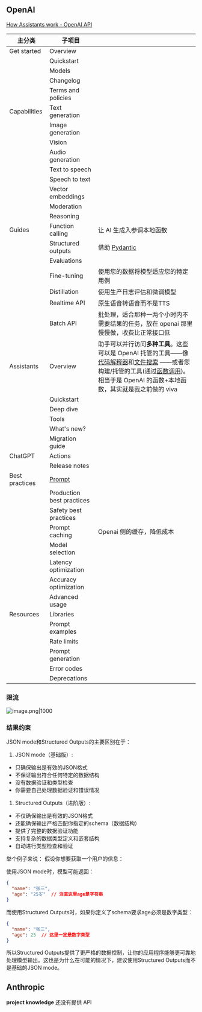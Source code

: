 
## OpenAI

[How Assistants work - OpenAI API](https://platform.openai.com/docs/assistants/how-it-works)

| 主分类            | 子项目                       |                                                                                                                                                                                                                                                                                                                         |
| -------------- | ------------------------- | ----------------------------------------------------------------------------------------------------------------------------------------------------------------------------------------------------------------------------------------------------------------------------------------------------------------------- |
| Get started    | Overview                  |                                                                                                                                                                                                                                                                                                                         |
|                | Quickstart                |                                                                                                                                                                                                                                                                                                                         |
|                | Models                    |                                                                                                                                                                                                                                                                                                                         |
|                | Changelog                 |                                                                                                                                                                                                                                                                                                                         |
|                | Terms and policies        |                                                                                                                                                                                                                                                                                                                         |
| Capabilities   | Text generation           |                                                                                                                                                                                                                                                                                                                         |
|                | Image generation          |                                                                                                                                                                                                                                                                                                                         |
|                | Vision                    |                                                                                                                                                                                                                                                                                                                         |
|                | Audio generation          |                                                                                                                                                                                                                                                                                                                         |
|                | Text to speech            |                                                                                                                                                                                                                                                                                                                         |
|                | Speech to text            |                                                                                                                                                                                                                                                                                                                         |
|                | Vector embeddings         |                                                                                                                                                                                                                                                                                                                         |
|                | Moderation                |                                                                                                                                                                                                                                                                                                                         |
|                | Reasoning                 |                                                                                                                                                                                                                                                                                                                         |
| Guides         | Function calling          | 让 AI 生成入参调本地函数                                                                                                                                                                                                                                                                                                          |
|                | Structured outputs        | 借助 [Pydantic](Pydantic.md)                                                                                                                                                                                                                                                                                              |
|                | Evaluations               |                                                                                                                                                                                                                                                                                                                         |
|                | Fine-tuning               | 使用您的数据将模型适应您的特定用例                                                                                                                                                                                                                                                                                                       |
|                | Distillation              | 使用生产日志评估和微调模型                                                                                                                                                                                                                                                                                                           |
|                | Realtime API              | 原生语音转语音而不是TTS                                                                                                                                                                                                                                                                                                           |
|                | Batch API                 | 批处理，适合那种一两个小时内不需要结果的任务，放在 openai 那里慢慢做，收费比正常接口低                                                                                                                                                                                                                                                                         |
| Assistants     | Overview                  | 助手可以并行访问**多种工具**。这些可以是 OpenAI 托管的工具——像[代码解释器](https://platform.openai.com/docs/assistants/tools/code-interpreter)和[文件搜索](https://platform.openai.com/docs/assistants/tools/file-search) ——或者您构建/托管的工具(通过[函数调用](https://platform.openai.com/docs/assistants/tools/function-calling))。相当于是 OpenAI 的函数+本地函数，其实就是我之前做的 viva |
|                | Quickstart                |                                                                                                                                                                                                                                                                                                                         |
|                | Deep dive                 |                                                                                                                                                                                                                                                                                                                         |
|                | Tools                     |                                                                                                                                                                                                                                                                                                                         |
|                | What's new?               |                                                                                                                                                                                                                                                                                                                         |
|                | Migration guide           |                                                                                                                                                                                                                                                                                                                         |
| ChatGPT        | Actions                   |                                                                                                                                                                                                                                                                                                                         |
|                | Release notes             |                                                                                                                                                                                                                                                                                                                         |
| Best practices | [Prompt](Prompt.md)         |                                                                                                                                                                                                                                                                                                                         |
|                | Production best practices |                                                                                                                                                                                                                                                                                                                         |
|                | Safety best practices     |                                                                                                                                                                                                                                                                                                                         |
|                | Prompt caching            | Openai 侧的缓存，降低成本                                                                                                                                                                                                                                                                                                        |
|                | Model selection           |                                                                                                                                                                                                                                                                                                                         |
|                | Latency optimization      |                                                                                                                                                                                                                                                                                                                         |
|                | Accuracy optimization     |                                                                                                                                                                                                                                                                                                                         |
|                | Advanced usage            |                                                                                                                                                                                                                                                                                                                         |
| Resources      | Libraries                 |                                                                                                                                                                                                                                                                                                                         |
|                | Prompt examples           |                                                                                                                                                                                                                                                                                                                         |
|                | Rate limits               |                                                                                                                                                                                                                                                                                                                         |
|                | Prompt generation         |                                                                                                                                                                                                                                                                                                                         |
|                | Error codes               |                                                                                                                                                                                                                                                                                                                         |
|                | Deprecations              |                                                                                                                                                                                                                                                                                                                         |
### 限流

![image.png|1000](https://imagehosting4picgo.oss-cn-beijing.aliyuncs.com/imagehosting/fix-dir%2Fpicgo%2Fpicgo-clipboard-images%2F2024%2F10%2F27%2F04-27-30-a4b9a2b46b404be9adbfdd83d2876a2f-202410270427685-ad1693.png)

### 结果约束

JSON mode和Structured Outputs的主要区别在于：

1. JSON mode（基础版）:
- 只确保输出是有效的JSON格式
- 不保证输出符合任何特定的数据结构
- 没有数据验证和类型检查
- 你需要自己处理数据验证和错误情况

1. Structured Outputs（进阶版）:
- 不仅确保输出是有效的JSON格式
- 还能确保输出严格匹配你指定的schema（数据结构）
- 提供了完整的数据验证功能
- 支持复杂的数据类型定义和嵌套结构
- 自动进行类型检查和验证

举个例子来说：
假设你想要获取一个用户的信息：

使用JSON mode时，模型可能返回：

```json
{
  "name": "张三",
  "age": "25岁"  // 注意这里age是字符串
}
```

而使用Structured Outputs时，如果你定义了schema要求age必须是数字类型：

```json
{
  "name": "张三",
  "age": 25  // 这里一定是数字类型
}
```

所以Structured Outputs提供了更严格的数据控制，让你的应用程序能够更可靠地处理模型输出。这也是为什么在可能的情况下，建议使用Structured Outputs而不是基础的JSON mode。

## Anthropic

**project knowledge**  还没有提供 API